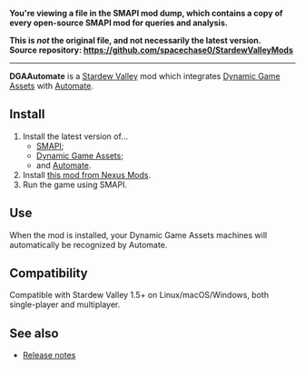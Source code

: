 **You're viewing a file in the SMAPI mod dump, which contains a copy of every open-source SMAPI mod
for queries and analysis.**

**This is _not_ the original file, and not necessarily the latest version.**  
**Source repository: https://github.com/spacechase0/StardewValleyMods**

----

**DGAAutomate** is a [Stardew Valley](http://stardewvalley.net/) mod which integrates
[Dynamic Game Assets](https://www.nexusmods.com/stardewvalley/mods/9365) with
[Automate](https://www.nexusmods.com/stardewvalley/mods/1063).

## Install
1. Install the latest version of...
   * [SMAPI](https://smapi.io);
   * [Dynamic Game Assets](http://www.nexusmods.com/stardewvalley/mods/9365);
   * and [Automate](https://www.nexusmods.com/stardewvalley/mods/1063).
3. Install [this mod from Nexus Mods](http://www.nexusmods.com/stardewvalley/mods/9365).
4. Run the game using SMAPI.

## Use
When the mod is installed, your Dynamic Game Assets machines will automatically be recognized by
Automate.

## Compatibility
Compatible with Stardew Valley 1.5+ on Linux/macOS/Windows, both single-player and multiplayer.

## See also
* [Release notes](release-notes.md)
